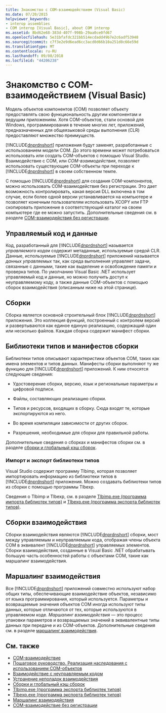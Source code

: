 ```yaml
---
title: Знакомство с COM-взаимодействием (Visual Basic)
ms.date: 07/20/2015
helpviewer_keywords:
- interop assemblies
- COM interop [Visual Basic], about COM interop
ms.assetid: 8bd62e68-383d-407f-998b-29aa0ce0fd67
ms.openlocfilehash: 5e31bfafdc321bb514ecdadd49b7e2c6adf53948
ms.sourcegitcommit: c7f3e2e9d6ead6cc3acd0d66b10a251d0c66e59d
ms.translationtype: MT
ms.contentlocale: ru-RU
ms.lasthandoff: 09/08/2018
ms.locfileid: "44206238"
---
```

# <a name="introduction-to-com-interop-visual-basic"></a>Знакомство с COM-взаимодействием (Visual Basic)
Модель объектов компонентов (COM) позволяет объекту предоставлять свою функциональность другим компонентам и ведущим приложениям. Хотя COM-объектов, стали основой для Windows, программирования в течение многих лет, приложений, предназначенных для общеязыковой среды выполнения (CLR) предоставляют множество преимуществ.  
  
 [!INCLUDE[dnprdnshort](~/includes/dnprdnshort-md.md)] приложения будут заменят, разработанные с использованием модели COM. До этого времени может потребоваться использовать или создать COM-объектов с помощью Visual Studio. Взаимодействие с COM, или *COM-взаимодействия*, позволяет использовать существующие COM-объекты при переходе к [!INCLUDE[dnprdnshort](~/includes/dnprdnshort-md.md)] в своем собственном темпе.  
  
 С помощью [!INCLUDE[dnprdnshort](~/includes/dnprdnshort-md.md)] для создания COM-компонентов, можно использовать COM-взаимодействия без регистрации. Это дает возможность контролировать, какая версия DLL включена в том случае, если более одной версии устанавливается на компьютере и позволяет конечным пользователям использовать XCOPY или FTP скопировать приложение в соответствующий каталог на своем компьютере где ее можно запустить. Дополнительные сведения см. в разделе [COM-взаимодействия без регистрации](../../../framework/interop/registration-free-com-interop.md).  
  
## <a name="managed-code-and-data"></a>Управляемый код и данные  
 Код, разработанный для [!INCLUDE[dnprdnshort](~/includes/dnprdnshort-md.md)] называется *управляемого кода*и содержит метаданные, используемые средой CLR. Данные, используемые [!INCLUDE[dnprdnshort](~/includes/dnprdnshort-md.md)] приложений называется *данных управляемых* так, как среда выполнения управляет задачи, связанные с данными, такие как выделение и освобождение памяти и проверка типов. По умолчанию Visual Basic .NET использует управляемый код и данные, но можно получить доступ к неуправляемому коду, а также данные COM-объектов с помощью сборок взаимодействия (описанным ниже на этой странице).  
  
## <a name="assemblies"></a>Сборки  
 Сборка является основной строительный блок [!INCLUDE[dnprdnshort](~/includes/dnprdnshort-md.md)] приложения. Это коллекция функций, построенный с контролем версий и развертываются как единое единую реализацию, содержащий один или несколько файлов. Каждая сборка содержит манифест сборки.  
  
## <a name="type-libraries-and-assembly-manifests"></a>Библиотеки типов и манифестов сборки  
 Библиотеки типов описывают характеристики объектов COM, таких как имена элементов и типов данных. Манифесты сборки выполняют ту же функцию для [!INCLUDE[dnprdnshort](~/includes/dnprdnshort-md.md)] приложений. К ним относятся следующие сведения:  
  
-   Удостоверение сборки, версию, язык и региональные параметры и цифровой подписи.  
  
-   Файлы, составляющих реализацию сборки.  
  
-   Типов и ресурсов, входящих в сборку. Сюда входят те, которые экспортируются из него.  
  
-   Во время компиляции зависимости от других сборок.  
  
-   Разрешения, необходимые для сборки для правильной работы.  
  
 Дополнительные сведения о сборках и манифестов сборки см. в разделе [сборки и глобальный кэш сборок](../../../visual-basic/programming-guide/concepts/assemblies-gac/index.md).  
  
### <a name="importing-and-exporting-type-libraries"></a>Импорт и экспорт библиотеки типов  
 Visual Studio содержит программу Tlbimp, которая позволяет импортировать информацию из библиотеки типов в [!INCLUDE[dnprdnshort](~/includes/dnprdnshort-md.md)] приложения. Можно создавать библиотеки типов из сборки с помощью программы Tlbexp.  
  
 Сведения о Tlbimp и Tlbexp, см. в разделе [Tlbimp.exe (программа импорта библиотек типов)](../../../framework/tools/tlbimp-exe-type-library-importer.md) и [Tlbexp.exe (программа экспорта библиотек типов)](../../../framework/tools/tlbexp-exe-type-library-exporter.md).  
  
## <a name="interop-assemblies"></a>Сборки взаимодействия  
 Сборки взаимодействия являются [!INCLUDE[dnprdnshort](~/includes/dnprdnshort-md.md)] сборки, мост между управляемым и неуправляемым кода, отображая члены объекта COM в эквивалент [!INCLUDE[dnprdnshort](~/includes/dnprdnshort-md.md)] управляемых элементов. Сборки взаимодействия, созданные в Visual Basic .NET обрабатывать большую часть особенностей работы с объектами COM, такие как маршалинг взаимодействия.  
  
## <a name="interoperability-marshaling"></a>Маршалинг взаимодействия  
 Все [!INCLUDE[dnprdnshort](~/includes/dnprdnshort-md.md)] приложений совместно используют набор общих типы, обеспечивающие взаимодействие объектов, независимо от языка программирования, который используется. Параметры и возвращаемые значения объектов COM иногда используют типы данных, которые отличаются от тех, которые используются в управляемом коде. *Маршалинг взаимодействия* — это процесс упаковки параметров и возвращаемых значений в эквивалентные типы данных при передаче и из COM-объектов. Дополнительные сведения см. в разделе [маршалинг взаимодействия](../../../framework/interop/interop-marshaling.md).  
  
## <a name="see-also"></a>См. также

- [COM-взаимодействие](../../../visual-basic/programming-guide/com-interop/index.md)  
- [Пошаговое руководство. Реализация наследования с использованием COM-объектов](../../../visual-basic/programming-guide/com-interop/walkthrough-implementing-inheritance-with-com-objects.md)  
- [Взаимодействие с неуправляемым кодом](../../../framework/interop/index.md)  
- [Устранение неполадок взаимодействия](../../../visual-basic/programming-guide/com-interop/troubleshooting-interoperability.md)  
- [Сборки и глобальный кэш сборок](../../../visual-basic/programming-guide/concepts/assemblies-gac/index.md)  
- [Tlbimp.exe (программа экспорта библиотек типов)](../../../framework/tools/tlbimp-exe-type-library-importer.md)  
- [Tlbexp.exe (программа экспорта библиотек типов)](../../../framework/tools/tlbexp-exe-type-library-exporter.md)  
- [Маршалинг взаимодействия](../../../framework/interop/interop-marshaling.md)  
- [COM-взаимодействие без регистрации](../../../framework/interop/registration-free-com-interop.md)
